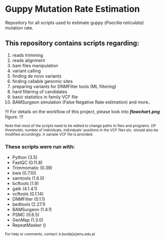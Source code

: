 # Guppy Mutation Rate Estimation
Repository for all scripts used to estimate guppy (*Poecilia reticulata*) mutation rate.

## This repository contains scripts regarding:
1) reads trimming
2) reads alignment
3) bam files manipulation
4) variant calling
6) finding de novo variants
7) finding callable genomic sites
8) preparing variants for DNMFilter tools (ML filtering)
9) hard filtering of candidates
10) basic statistics in family VCF file
11) BAMSurgeon simulation (False Negative Rate estimation)
and more..

!!! For details on the workflow of this project, please look into ***flowchart.png*** figure. !!!

<sub>Note that most of the scripts need to be edited to change paths to files and programs. DP thresholds, number of individuals, individuals' positions in the VCF files etc. should also be modified accordingly. A sample VCF file is provided. <sub>

### These scripts were run with:
  - Python (3.5)
  - FastQC (0.11.8)
  - Trimmomatic (0.39)
  - bwa (0.7.10)
  - samtools (1.6.0)
  - bcftools (1.9)
  - gatk (4.1.4.1)
  - vcftools (0.1.14)
  - DNMFilter (0.1.1)
  - bedtools (2.27.1)
  - BAMSurgeon (1.4.1)
  - PSMC (0.6.5)
  - GenMap (1.3.0)
  - RepeatMasker ()

<sub>For help or comments, contact: k.burda[a]amu.edu.pl<sub>
